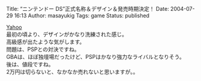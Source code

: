 Title: “ニンテンドー DS”正式名称＆デザイン＆発売時期決定！
Date: 2004-07-29 16:13
Author: masayukig
Tags: game
Status: published

[Yahoo](http://gameinfo.yahoo.co.jp/info/headlines/geg/20040728/cpt/20000000_eg011.html)  
最初の頃より、デザインがかなり洗練された感じ。  
高級感が出たような気がします。  
問題は、PSPとの対決ですね。  
GBAは、ほぼ独壇場だったけど、PSPはかなり強力なライバルとなりそう。  
後は、値段ですね。  
2万円は切らないと、なかなか売れないと思いますが。。
